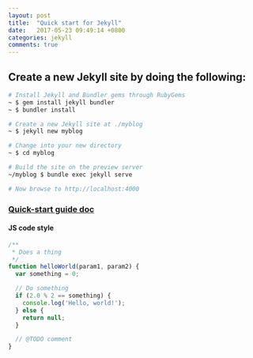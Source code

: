 ```yaml
---
layout: post
title:  "Quick start for Jekyll"
date:   2017-05-23 09:49:14 +0800
categories: jekyll
comments: true
---
```

## Create a new Jekyll site by doing the following:
  ```sh
  # Install Jekyll and Bundler gems through RubyGems
  ~ $ gem install jekyll bundler
  ~ $ bundler install

  # Create a new Jekyll site at ./myblog
  ~ $ jekyll new myblog

  # Change into your new directory
  ~ $ cd myblog

  # Build the site on the preview server
  ~/myblog $ bundle exec jekyll serve

  # Now browse to http://localhost:4000
  ```

### [Quick-start guide doc](http://jekyllrb.com/docs/quickstart/)

#### JS code style
```js
/**
 * Does a thing
 */
function helloWorld(param1, param2) {
  var something = 0;

  // Do something
  if (2.0 % 2 == something) {
    console.log('Hello, world!');
  } else {
    return null;
  }

  // @TODO comment
}
```

